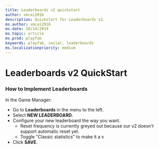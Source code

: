 ```yaml
---
title: Leaderboards v2 quickstart
author: xmcai2016
description: Quickstart for Leaderboards v2.
ms.author: xmcai2016
ms.date: 10/14/2019
ms.topic: article
ms.prod: playfab
keywords: playfab, social, leaderboards
ms.localizationpriority: medium
---
```


# Leaderboards v2 QuickStart

### How to Implement Leaderboards

In the Game Manager:

* Go to **Leaderboards** in the menu to the left.
* Select **NEW LEADERBOARD**.
* Configure your new leaderboard the way you want.
    - Reset frequency is currently greyed out because our v2 doesn't support automatic reset yet.
    - Toggle "Classic statistics" to make it a v
* Click **SAVE**.